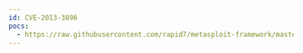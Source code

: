 ```yaml
---
id: CVE-2013-3896
pocs:
  - https://raw.githubusercontent.com/rapid7/metasploit-framework/master/modules/exploits/windows/browser/ms13_022_silverlight_script_object.rb
---
```

